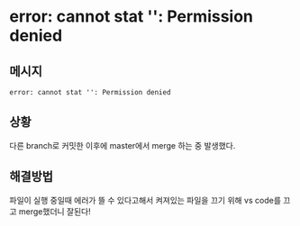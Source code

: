 # error: cannot stat '': Permission denied

## 메시지

`error: cannot stat '': Permission denied`



## 상황

다른 branch로 커밋한 이후에 master에서 merge 하는 중 발생했다.



## 해결방법

파일이 실행 중일때 에러가 뜰 수 있다고해서 켜져있는 파일을 끄기 위해 vs code를 끄고 merge했더니 잘된다!